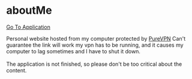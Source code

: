 # aboutMe
<a href='http://172.111.136.135:8080' target='_blank'>Go To Application</a>
<br>

Personal website hosted from my computer protected by [PureVPN](https://www.purevpn.com/pages/home.php)
Can't guarantee the link will work my vpn has to be running, and it causes my
computer to lag sometimes and I have to shut it down.
<br>
<br>
The application is not finished, so please don't be too critical about the
content.
